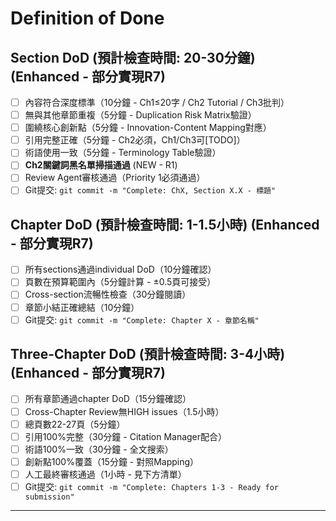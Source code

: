 # Definition of Done

## Section DoD (預計檢查時間: 20-30分鐘) (Enhanced - 部分實現R7)

- [ ] 內容符合深度標準（10分鐘 - Ch1≤20字 / Ch2 Tutorial / Ch3批判）
- [ ] 無與其他章節重複（5分鐘 - Duplication Risk Matrix驗證）
- [ ] 圍繞核心創新點（5分鐘 - Innovation-Content Mapping對應）
- [ ] 引用完整正確（5分鐘 - Ch2必須，Ch1/Ch3可[TODO]）
- [ ] 術語使用一致（5分鐘 - Terminology Table驗證）
- [ ] **Ch2關鍵詞黑名單掃描通過** (NEW - R1)
- [ ] Review Agent審核通過（Priority 1必須通過）
- [ ] Git提交: `git commit -m "Complete: ChX, Section X.X - 標題"`

## Chapter DoD (預計檢查時間: 1-1.5小時) (Enhanced - 部分實現R7)

- [ ] 所有sections通過individual DoD（10分鐘確認）
- [ ] 頁數在預算範圍內（5分鐘計算 - ±0.5頁可接受）
- [ ] Cross-section流暢性檢查（30分鐘閱讀）
- [ ] 章節小結正確總結（10分鐘）
- [ ] Git提交: `git commit -m "Complete: Chapter X - 章節名稱"`

## Three-Chapter DoD (預計檢查時間: 3-4小時) (Enhanced - 部分實現R7)

- [ ] 所有章節通過chapter DoD（15分鐘確認）
- [ ] Cross-Chapter Review無HIGH issues（1.5小時）
- [ ] 總頁數22-27頁（5分鐘）
- [ ] 引用100%完整（30分鐘 - Citation Manager配合）
- [ ] 術語100%一致（30分鐘 - 全文搜索）
- [ ] 創新點100%覆蓋（15分鐘 - 對照Mapping）
- [ ] 人工最終審核通過（1小時 - 見下方清單）
- [ ] Git提交: `git commit -m "Complete: Chapters 1-3 - Ready for submission"`

---
